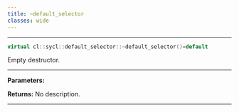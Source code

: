 ```yaml
---
title: ~default_selector
classes: wide
---
```



---

```cpp
virtual cl::sycl::default_selector::~default_selector()=default
```


Empty destructor. 


---
**Parameters:**

**Returns:** No description.

---
